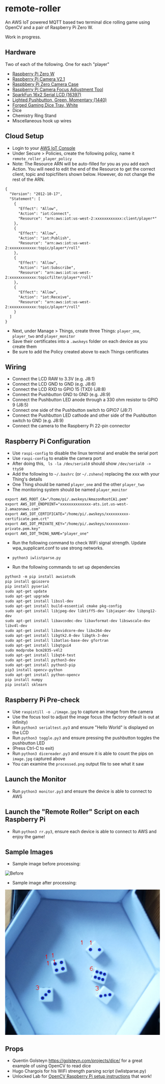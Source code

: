 # remote-roller

An AWS IoT powered MQTT based two terminal dice rolling game using OpenCV and a pair of Raspberry Pi Zero W.

Work in progress.

## Hardware

Two of each of the following. One for each "player"

- [Raspberry Pi Zero W](https://www.raspberrypi.org/products/raspberry-pi-zero-w/)
- [Raspberry Pi Camera V2.1](https://www.raspberrypi.org/products/camera-module-v2/)
- [Raspbbery Pi Zero Camera Case](https://www.raspberrypi.org/products/raspberry-pi-zero-case/)
- [Raspberry Pi Camera Focus Adjustment Tool](https://www.adafruit.com/product/3518)
- [SparkFun 16x2 Serial LCD (16397)](https://www.sparkfun.com/products/16397)
- [Lighted Pushbutton, Green, Momentary (1440)](https://www.adafruit.com/product/1440)
- [Forged Gaming Dice Tray, White](https://forgedgaming.com/products/copy-of-dice-arena-dice-rolling-tray-and-storage?variant=11773653712932)
- Dice
- Chemistry Ring Stand
- Miscellaneous hook up wires

## Cloud Setup

- Login to your [AWS IoT Console](https://us-west-2.console.aws.amazon.com/iot/home?region=us-west-2#/thinghub)
- Under Secure > Policies, create the following policy, name it `remote_roller_player_policy`
- Note: The Resource ARN will be auto-filled for you as you add each Action. You will need to edit the end of the Resource to get the correct client, topic and topicfilters shown below. However, do not change the rest of the ARN.

```
{
  "Version": "2012-10-17",
  "Statement": [
    {
      "Effect": "Allow",
      "Action": "iot:Connect",
      "Resource": "arn:aws:iot:us-west-2:xxxxxxxxxxxx:client/player*"
    },
    {
      "Effect": "Allow",
      "Action": "iot:Publish",
      "Resource": "arn:aws:iot:us-west-2:xxxxxxxxxxxx:topic/player*/roll"
    },
    {
      "Effect": "Allow",
      "Action": "iot:Subscribe",
      "Resource": "arn:aws:iot:us-west-2:xxxxxxxxxxxx:topicfilter/player*/roll"
    },
    {
      "Effect": "Allow",
      "Action": "iot:Receive",
      "Resource": "arn:aws:iot:us-west-2:xxxxxxxxxxxx:topic/player*/roll"
    }
  ]
}
```

- Next, under Manage > Things, create three Things: `player_one`, `player_two` and `player_monitor`
- Save their certificates into a `.awskeys` folder on each device as you create them
- Be sure to add the Policy created above to each Things certificates

## Wiring

- Connect the LCD RAW to 3.3V (e.g. J8:1)
- Connect the LCD GND to GND (e.g. J8:6)
- Connect the LCD RXD to GPIO 15 (TXD) (J8:8)
- Connect the Pushbutton GND to GND (e.g. J8:9)
- Connect the Pushbutton LED anode through a 330 ohm resistor to GPIO 9 (J8:5)
- Connect one side of the Pushbutton switch to GPIO7 (J8:7)
- Connect the Pushbutton LED cathode and other side of the Pushbutton switch to GND (e.g. J8:9)
- Connect the camera to the Raspberry Pi 22-pin connector

## Raspberry Pi Configuration

- Use `raspi-config` to disable the linux terminal and enable the serial port
- Use `raspi-config` to enable the camera port
- After doing this, ` ls -la /dev/serial0` should show `/dev/serial0 -> ttyS0`
- Add the following to `~/.bashrc` (or `~/.zshenv`) replacing the xxx with your Thing's details
- One Thing should be named `player_one` and the other `player_two`
- The monitoring system should be named `player_monitor`

```
export AWS_ROOT_CA="/home/pi/.awskeys/AmazonRootCA1.pem"
export AWS_IOT_ENDPOINT="xxxxxxxxxxxxxx-ats.iot.us-west-2.amazonaws.com"
export AWS_IOT_CERTIFICATE="/home/pi/.awskeys/xxxxxxxxxx-certificate.pem.crt"
export AWS_IOT_PRIVATE_KEY="/home/pi/.awskeys/xxxxxxxxxx-private.pem.key"
export AWS_IOT_THING_NAME="player_one"

```
- Run the following command to check WiFi signal strength. Update wpa_supplicant.conf to use strong networks.
- `python3 iwlistparse.py`

- Run the following commands to set up dependencies
```
python3 -m pip install awsiotsdk
pip install gpiozero
pip install pyserial
sudo apt-get update
sudo apt-get upgrade
sudo apt-get install libssl-dev
sudo apt-get install build-essential cmake pkg-config
sudo apt-get install libjpeg-dev libtiff5-dev libjasper-dev libpng12-dev
sudo apt-get install libavcodec-dev libavformat-dev libswscale-dev libv4l-dev
sudo apt-get install libxvidcore-dev libx264-dev
sudo apt-get install libgtk2.0-dev libgtk-3-dev
sudo apt-get install libatlas-base-dev gfortran
sudo apt-get install libqtgui4
sudo modprobe bcm2835-v4l2
sudo apt-get install libqt4-test
sudo apt-get install python3-dev
sudo apt-get install python3-pip
pip3 install opencv-python
sudo apt-get install python-opencv
pip install numpy
pip install sklearn
```

## Raspberry Pi Pre-check
- Use `raspistill -o ./image.jpg` to capture an image from the camera
- Use the focus tool to adjust the image focus (the factory default is out at infinity)
- Run `python3 serialtest.py3` and ensure "Hello World" is displayed on the LCD
- Run `python3 toggle.py3` and ensure pressing the pushbutton toggles the pushbutton LED
- (Press Ctrl-C to exit)
- Run `python3 dicereader.py3` and ensure it is able to count the pips on `image.jpg` captured above
- You can examine the `processed.png` output file to see what it saw

## Launch the Monitor
- Run `python3 monitor.py3` and ensure the device is able to connect to AWS

## Launch the "Remote Roller" Script on each Raspberry Pi
- Run `python3 rr.py3`, ensure each device is able to connect to AWS and enjoy the game!

## Sample Images
- Sample image before processing:

![Before](/sampledata/image.jpg)

- Sample image after processing:

![After](/sampledata/processed.png)

## Props

- Quentin Golsteyn https://golsteyn.com/projects/dice/ for a great example of using OpenCV to read dice
- Hugo Chargois for his WiFi strength parsing script (iwlistparse.py)
- Unlocked Lab for [OpenCV Raspberry Pi setup instructions](https://www.youtube.com/watch?v=cmPz6bfIOEU) that work!
